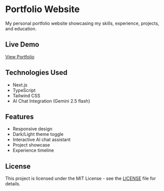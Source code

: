 # Portfolio Website

My personal portfolio website showcasing my skills, experience, projects, and education.

## Live Demo

[View Portfolio](https://www.ayushkumarghosh.tech/)

## Technologies Used

- Next.js
- TypeScript
- Tailwind CSS
- AI Chat Integration (Gemini 2.5 flash)

## Features

- Responsive design
- Dark/Light theme toggle
- Interactive AI chat assistant
- Project showcase
- Experience timeline 

## License

This project is licensed under the MIT License - see the [LICENSE](LICENSE) file for details. 